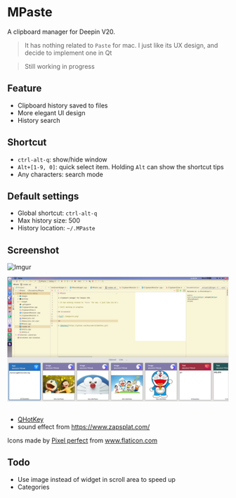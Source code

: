 # MPaste

A clipboard manager for Deepin V20.

> It has nothing related to `Paste` for mac. I just like its UX design, and decide to implement one in Qt

> Still working in progress

## Feature

* Clipboard history saved to files
* More elegant UI design
* History search

## Shortcut

* `ctrl-alt-q`: show/hide window
* `Alt+[1-9, 0]`: quick select item. Holding `Alt` can show the shortcut tips
* Any characters: search mode

## Default settings

* Global shortcut: `ctrl-alt-q`
* Max history size: 500
* History location: `~/.MPaste`

## Screenshot

![Imgur](https://i.imgur.com/79gyO0n.gifv)


![s1](./images/s1.png)

##

* [QHotKey](https://github.com/Skycoder42/QHotkey.git)
* sound effect from https://www.zapsplat.com/

<div>Icons made by <a href="https://www.flaticon.com/authors/pixel-perfect" title="Pixel perfect">Pixel perfect</a> from <a href="https://www.flaticon.com/" title="Flaticon">www.flaticon.com</a></div>

## Todo

* Use image instead of widget in scroll area to speed up
* Categories
